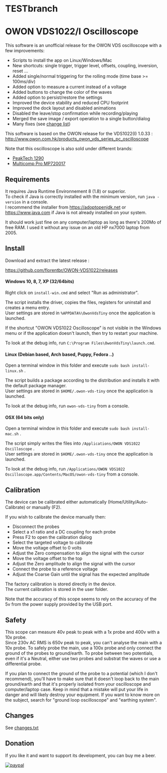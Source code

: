 # TESTbranch

# OWON VDS1022/I Oscilloscope

This software is an unofficial release for the OWON VDS oscilloscope with a few improvements:

* Scripts to install the app on Linux/Windows/Mac
* New shortcuts: single trigger, trigger level, offsets, coupling, inversion, reset ...
* Added single/normal triggering for the rolling mode (time base >= 100ms/div)
* Added option to measure a current instead of a voltage
* Added buttons to change the color of the waves
* Added option to persist/restore the settings
* Improved the device stability and reduced CPU footprint
* Improved the dock layout and disabled animations
* Disabled the leave/stop confirmation while recording/playing
* Merged the save image / export operation to a single button/dialog
* Many fixes (see [change list](changes.txt))


This software is based on the OWON release for the VDS1022(I) 1.0.33 :  
http://www.owon.com.hk/products_owon_vds_series_pc_oscilloscope  

Note that this oscilloscope is also sold under different brands:
* [PeakTech 1290](https://www.peaktech.de/productdetail/kategorie/pc-oszilloskope/produkt/p_1290.html)
* [Multicomp Pro MP720017](https://uk.farnell.com/multicomp-pro/mp720017-eu-uk/pc-oscilloscope-2-1-ch-25mhz-100msps/dp/3107576)


## Requirements

It requires Java Runtime Environnement 8 (1.8) or superior.  
To check if Java is correctly installed with the minimum version, run `java -version` in a console.  
I recommend the installer from https://adoptopenjdk.net or https://www.java.com if Java is not already installed on your system.  

It should work just fine on any computer/laptop as long as there's 200Mo of free RAM. I used it without any issue on an old HP nx7000 laptop from 2005.  

## Install

Download and extract the latest release :  

https://github.com/florentbr/OWON-VDS1022/releases  

#### Windows 10, 8, 7, XP (32/64bits)

Right click on `install-win.cmd` and select "Run as administrator".  

The script installs the driver, copies the files, registers for uninstall and creates a menu entry.  
User settings are stored in `%APPDATA%\OwonVdsTiny` once the application is launched.

If the shortcut "OWON VDS1022 Oscilloscope" is not visible in the Windows menu or if the application doesn't launch, then try to restart your machine.  

To look at the debug info, run `C:\Program Files\OwonVdsTiny\launch.cmd`.  

#### Linux (Debian based, Arch based, Puppy, Fedora ..)

Open a terminal window in this folder and execute `sudo bash install-linux.sh` .  

The script builds a package according to the distribution and installs it with the default package manager.  
User settings are stored in `$HOME/.owon-vds-tiny` once the application is launched.

To look at the debug info, run `owon-vds-tiny` from a console.  

#### OSX (64 bits only)

Open a terminal window in this folder and execute `sudo bash install-mac.sh` .  

The script simply writes the files into `/Applications/OWON VDS1022 Oscilloscope` .  
User settings are stored in `$HOME/.owon-vds-tiny` once the application is launched.

To look at the debug info, run `/Applications/OWON VDS1022 Oscilloscope.app/Contents/MacOS/owon-vds-tiny` from a console.  

## Calibration

The device can be calibrated either automatically (Home/Utility/Auto-Calibrate) or manually (F2).

If you wish to calibrate the device manually then:
* Disconnect the probes
* Select a x1 ratio and a DC coupling for each probe 
* Press F2 to open the calibration dialog
* Select the targeted voltage to calibrate
* Move the voltage offset to 0 volts
* Adjust the Zero compensation to align the signal with the cursor
* Move the voltage offset to the top
* Adjust the Zero amplitude to align the signal with the cursor
* Connect the probe to a reference voltage
* Adjust the Coarse Gain until the signal has the expected amplitude

The factory calibration is stored directly in the device.  
The current calibration is stored in the user folder.  

Note that the accuracy of this scope seems to rely on the accuracy of the 5v from the power supply provided by the USB port.  

## Safety

This scope can measure 40v peak to peak with a 1x probe and 400v with a 10x probe.  
Since 230v AC RMS is 650v peak to peak, you can't analyse the main with a 10x probe.
To safely probe the main, use a 100x probe and only connect the ground of the probes to ground/earth.
To probe between two potentials, even if it's a Neutral, either use two probes and substrat the waves or use a differential probe.

If you plan to connect the ground of the probe to a potential (which I don't recommend), you'll have to make sure that it doesn't loop back to the main ground/earth and that it's properly isolated from your oscilloscope and computer/laptop case. Keep in mind that a mistake will put your life in danger and will likely destroy your equipment. If you want to know more on the subject, search for "ground loop oscilloscope" and "earthing system".

## Changes

See [changes.txt](changes.txt)

## Donation

If you like it and want to support its development, you can buy me a beer.

[![paypal](https://www.paypalobjects.com/en_US/FR/i/btn/btn_donateCC_LG.gif)](https://www.paypal.com/donate/?cmd=_donations&business=7DUHBU9VETYXE)
